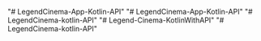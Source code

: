 "# LegendCinema-App-Kotlin-API" 
"# LegendCinema-App-Kotlin-API" 
"# LegendCinema-kotlin-API" 
"# Legend-Cinema-KotlinWithAPI" 
"# LegendCinema-kotlin-API" 
